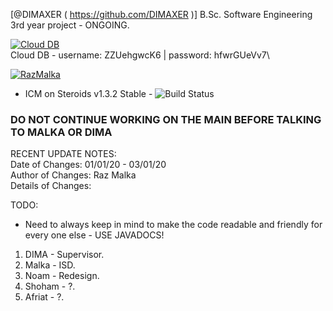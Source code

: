[@DIMAXER ( https://github.com/DIMAXER )]
B.Sc. Software Engineering 3rd year project - ONGOING.

<a href="https://remotemysql.com/phpmyadmin/index.php?db=ZZUehgwcK6"><img src="https://cdn2.iconfinder.com/data/icons/cloud-technology-27/64/Upload-Cloud-128.png" title="Cloud DB" alt="Cloud DB"></a>\
Cloud DB - username: ZZUehgwcK6 | password: hfwrGUeVv7\

<a href="https://github.com/RazMalka"><img src="https://stickershop.line-scdn.net/stickershop/v1/product/5951468/LINEStorePC/main.png;compress=true" title="Raz Malka" alt="RazMalka"></a>
 - ICM on Steroids v1.3.2 Stable - 
![Build Status](http://img.shields.io/travis/badges/badgerbadgerbadger.svg?style=flat-square)

### DO NOT CONTINUE WORKING ON THE MAIN BEFORE TALKING TO MALKA OR DIMA ###
RECENT UPDATE NOTES:\
	Date of Changes:	01/01/20 - 03/01/20\
	Author of Changes:	Raz Malka\
	Details of Changes:

TODO:
-  Need to always keep in mind to make the code readable and friendly for every one else - USE JAVADOCS!
1. DIMA - Supervisor.
2. Malka - ISD.
3. Noam - Redesign.
4. Shoham - ?.
5. Afriat - ?.
